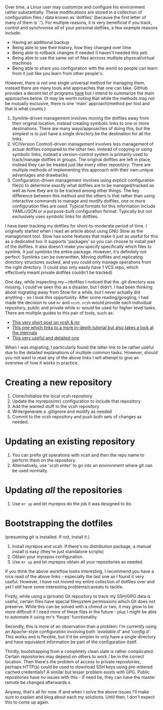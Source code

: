 Over time, a Linux user may customize and configure his environment rather substantially.
These modifications are stored in a collection of configuration files / data known as 'dotfiles' (because the first letter of many of them is '.').
For multiple reasons, it is very beneificial if you track, control and synchronise all of your personal dotfiles, a few example reasons include:
- Having an additional backup
- Being able to see their history, how they changed over time
- Being able to rollback changes if needed (I haven't needed this yet)
- Being able to use the same set of files accross multiple physical/virtual machines
- Being able to share you configuration with the world so people can learn from it just like you learn from other people's.

However, there is not one single universal method for managing them, instead there are many tools and approaches that one can take.
GitHub provides a decent list of programs [here](https://dotfiles.github.io/) but I intend to summarize the main approaches below.
(It may be worth noting that while the methods may not be mutually exclusive, there is one 'main' approach/method per tool and that is what counts.)

1. Symlink-driven management involves moving the dotfiles away from their original location, instead creating symbolic links to one or more destinations.
   There are many ways/approaches of doing this, but the simplest is to just have a single directory be the destination for all the links.
2. VC(Version Control)-driven management involves less management of actual dotfiles compared to the other two. Instead of copying or using symbolic links,
   instead a version-control system is primarily used to track/manage dotfiles in groups. The original dotfiles are left in place, instead they can be treated 
   just like every other repository. There are multiple methods of implementing this approach with their own unique advantages and drawbacks.
3. Configuration-driven management involves using explicit configuration file(s) to determine exactly what dotfiles are to be managed/tracked as well as how they are to be tracked among other things.
   The key difference between this method and the others is that rather than using interactive commands to manage and modify dotfiles, one or more configuration files are used. 
   Typical formats for this information include YAML/JSON or a purpose-built configuration format. Typically but not exclusively uses symbolic links for dotfiles.

I have been tracking my dotfiles for short-to-moderate period of time. I originally started when I read an article about using GNU Stow as the management tool.
Stow has some features that make it just as useful for this as a dedicated too: It supports 'packages' so you can choose to install part of the dotfiles.
It also doesn't make you specify specifically which files to symlink, it just symlinks the entire package.
However, it's definitely not perfect: Symlinks can be overwritten, Moving dotfiles and replicating directory structures sucked, and you could only manage operations from the right directory.
(I could also only easily have 1 VCS repo, which effectively meant private dotfiles couldn't be tracked)

One day, while inspecting my ~/dotfiles I noticed that the .git directory was missing. I could've seen this as a disaster, but I didn't.
I had been thinking about migrating away from Stow for a while, but I never actually did anything - so I took this opportunity.
After some reading/googling, I had made the decision to use `mr` and `vcsh`.
`vcsh` would provide each individual repository, public and private while `mr` would be used for higher-level tasks.
There are multiple guides to this pair of tools, such as:

  * [This very short post on vcsh & mr](https://sumancluster.wordpress.com/2015/05/29/managing-dotfiles-using-vcsh-and-mr/)
  * [This one which  links to a more in-depth tutorial but also takes a look at the internals](https://www.kunxi.org/blog/2014/02/manage-dotfiles-using-vcsh-and-mr/)
  * [This very useful and detailed one](http://srijanshetty.in/technical/vcsh-mr-dotfiles-nirvana/)

When I was migrating, I particularly found the latter link to be rather useful due to the detailed explanations of multiple common tasks.
However, should you not want to read any of the above links I will attempt to give an overview of how it works in practice.

# Creating a new repository

1. Clone/Initialize the local vcsh repository
2. Update the myrepos(mr) configuration to include that repository
3. Add the wanted stuff to the vcsh repository
4. Write/generate a .gitignore and modify as needed
5. Commit to the vcsh repository and push both sets of changes as needed.

# Updating an existing repository

1. You can prefix git operations with vcsh and then the repo name to perform them on the repository.
2. Alternatively, use 'vcsh enter' to go into an environment where git can be used normally.

# Updating *all* the repositories 

1. Use `mr up` and let myrepos do the job it was designed to do.

# Bootstrapping the dotfiles
(presuming git is installed. If not, install it.)

1. Install myrepos and vcsh. If there's no distribution package, a manual install is easy (they're just standalone scripts)
2. Obtain your myrepos configuration.
3. Use `mr up` and let myrepos obtain all your repositories as needed.

If you think the above workflow looks interesting, I recommend you have a nice read of the above links - especially the last one
as I found it very useful. However, I have not moved my entire collection of dotfiles over and yet I still have some interesting problems/caveats to tackle.

Firstly, while using a (private) Git repository to track my SSH/GPG data is useful, certain files have special filesystem permissions which Git does not preserve. While this can be solved with a chmod or two, it may grow
to be more difficult if I need more of these files in the future - plus I might be able to automate it using mr's 'fixups' functionality.

Secondly, this is more of an observation than a problem: I'm currently using an Apache-style configuration involving both *'available.d'* and *'config.d'*. This works and is flexible, but it'd be simpler to only have a single directory and have equivalent information be part of the configuration itself.

Thirdly, bootstrapping from a completely clean slate is rather complicated. Certain repositories may depend on others to work / be in the correct location. Then there's the problem of access to private repositories, perhaps HTTP(s) could be used to download SSH keys using pre-entered cached credentials? A similar but lesser problem exists with GPG. Public repositories have no issues with this - if need be, they can have the master remote be changed afterwards.s

Anyway, that's all for now. If and when I solve the above issues I'll make sure to explain and blog about each my solutions. Until then, I don't expect this to come up again.
